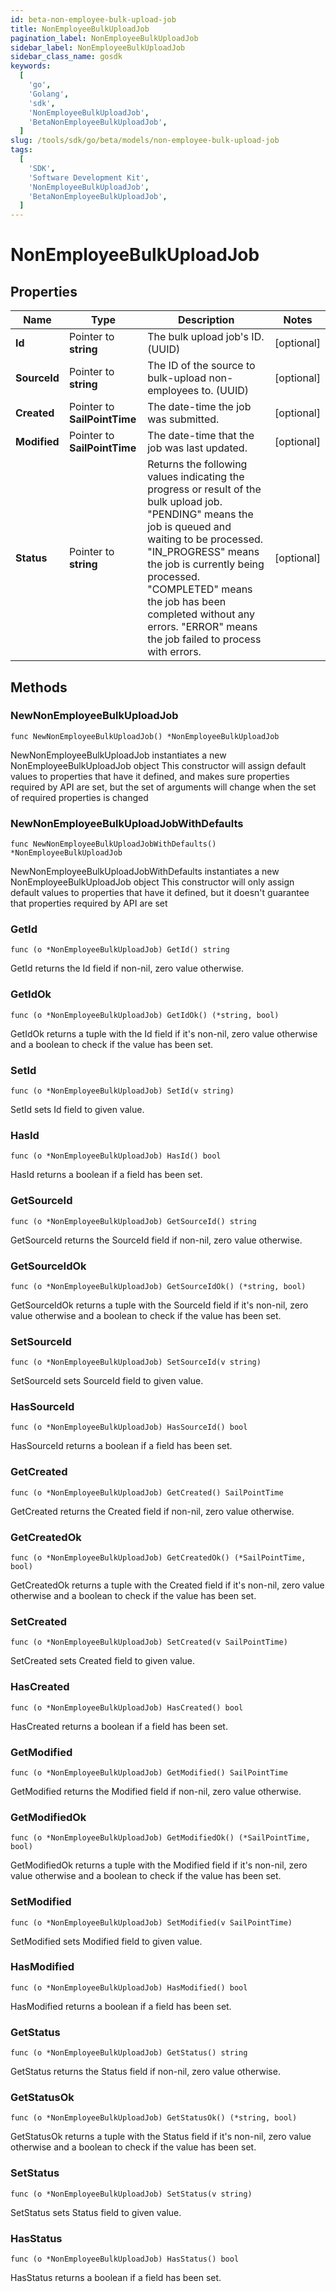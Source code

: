 ```yaml
---
id: beta-non-employee-bulk-upload-job
title: NonEmployeeBulkUploadJob
pagination_label: NonEmployeeBulkUploadJob
sidebar_label: NonEmployeeBulkUploadJob
sidebar_class_name: gosdk
keywords:
  [
    'go',
    'Golang',
    'sdk',
    'NonEmployeeBulkUploadJob',
    'BetaNonEmployeeBulkUploadJob',
  ]
slug: /tools/sdk/go/beta/models/non-employee-bulk-upload-job
tags:
  [
    'SDK',
    'Software Development Kit',
    'NonEmployeeBulkUploadJob',
    'BetaNonEmployeeBulkUploadJob',
  ]
---
```


# NonEmployeeBulkUploadJob

## Properties

| Name | Type | Description | Notes |
| --- | --- | --- | --- |
| **Id** | Pointer to **string** | The bulk upload job's ID. (UUID) | [optional] |
| **SourceId** | Pointer to **string** | The ID of the source to bulk-upload non-employees to. (UUID) | [optional] |
| **Created** | Pointer to **SailPointTime** | The date-time the job was submitted. | [optional] |
| **Modified** | Pointer to **SailPointTime** | The date-time that the job was last updated. | [optional] |
| **Status** | Pointer to **string** | Returns the following values indicating the progress or result of the bulk upload job. \"PENDING\" means the job is queued and waiting to be processed. \"IN_PROGRESS\" means the job is currently being processed. \"COMPLETED\" means the job has been completed without any errors. \"ERROR\" means the job failed to process with errors. | [optional] |

## Methods

### NewNonEmployeeBulkUploadJob

`func NewNonEmployeeBulkUploadJob() *NonEmployeeBulkUploadJob`

NewNonEmployeeBulkUploadJob instantiates a new NonEmployeeBulkUploadJob object This constructor will assign default values to properties that have it defined, and makes sure properties required by API are set, but the set of arguments will change when the set of required properties is changed

### NewNonEmployeeBulkUploadJobWithDefaults

`func NewNonEmployeeBulkUploadJobWithDefaults() *NonEmployeeBulkUploadJob`

NewNonEmployeeBulkUploadJobWithDefaults instantiates a new NonEmployeeBulkUploadJob object This constructor will only assign default values to properties that have it defined, but it doesn't guarantee that properties required by API are set

### GetId

`func (o *NonEmployeeBulkUploadJob) GetId() string`

GetId returns the Id field if non-nil, zero value otherwise.

### GetIdOk

`func (o *NonEmployeeBulkUploadJob) GetIdOk() (*string, bool)`

GetIdOk returns a tuple with the Id field if it's non-nil, zero value otherwise and a boolean to check if the value has been set.

### SetId

`func (o *NonEmployeeBulkUploadJob) SetId(v string)`

SetId sets Id field to given value.

### HasId

`func (o *NonEmployeeBulkUploadJob) HasId() bool`

HasId returns a boolean if a field has been set.

### GetSourceId

`func (o *NonEmployeeBulkUploadJob) GetSourceId() string`

GetSourceId returns the SourceId field if non-nil, zero value otherwise.

### GetSourceIdOk

`func (o *NonEmployeeBulkUploadJob) GetSourceIdOk() (*string, bool)`

GetSourceIdOk returns a tuple with the SourceId field if it's non-nil, zero value otherwise and a boolean to check if the value has been set.

### SetSourceId

`func (o *NonEmployeeBulkUploadJob) SetSourceId(v string)`

SetSourceId sets SourceId field to given value.

### HasSourceId

`func (o *NonEmployeeBulkUploadJob) HasSourceId() bool`

HasSourceId returns a boolean if a field has been set.

### GetCreated

`func (o *NonEmployeeBulkUploadJob) GetCreated() SailPointTime`

GetCreated returns the Created field if non-nil, zero value otherwise.

### GetCreatedOk

`func (o *NonEmployeeBulkUploadJob) GetCreatedOk() (*SailPointTime, bool)`

GetCreatedOk returns a tuple with the Created field if it's non-nil, zero value otherwise and a boolean to check if the value has been set.

### SetCreated

`func (o *NonEmployeeBulkUploadJob) SetCreated(v SailPointTime)`

SetCreated sets Created field to given value.

### HasCreated

`func (o *NonEmployeeBulkUploadJob) HasCreated() bool`

HasCreated returns a boolean if a field has been set.

### GetModified

`func (o *NonEmployeeBulkUploadJob) GetModified() SailPointTime`

GetModified returns the Modified field if non-nil, zero value otherwise.

### GetModifiedOk

`func (o *NonEmployeeBulkUploadJob) GetModifiedOk() (*SailPointTime, bool)`

GetModifiedOk returns a tuple with the Modified field if it's non-nil, zero value otherwise and a boolean to check if the value has been set.

### SetModified

`func (o *NonEmployeeBulkUploadJob) SetModified(v SailPointTime)`

SetModified sets Modified field to given value.

### HasModified

`func (o *NonEmployeeBulkUploadJob) HasModified() bool`

HasModified returns a boolean if a field has been set.

### GetStatus

`func (o *NonEmployeeBulkUploadJob) GetStatus() string`

GetStatus returns the Status field if non-nil, zero value otherwise.

### GetStatusOk

`func (o *NonEmployeeBulkUploadJob) GetStatusOk() (*string, bool)`

GetStatusOk returns a tuple with the Status field if it's non-nil, zero value otherwise and a boolean to check if the value has been set.

### SetStatus

`func (o *NonEmployeeBulkUploadJob) SetStatus(v string)`

SetStatus sets Status field to given value.

### HasStatus

`func (o *NonEmployeeBulkUploadJob) HasStatus() bool`

HasStatus returns a boolean if a field has been set.
